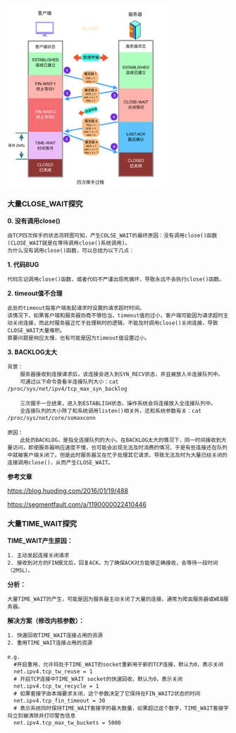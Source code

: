 <img src="CLOSE_WAIT原因分析.assets/四次挥手.png" alt="四次挥手" style="zoom: 40%;" />

### 大量CLOSE_WAIT探究

**0. 没有调用close()**

```shell
由TCP四次挥手的状态流转图可知，产生COLSE_WAIT的最终原因：没有调用close()函数(CLOSE_WAIT就是在等待调用close()系统调用)。
为什么没有调用close()函数，可以总结为以下几点：
```

**1. 代码BUG**

```shell
代码忘记调用close()函数，或者代码不严谨出现死循环，导致永远不会执行close()函数。
```

**2. timeout值不合理**

```shell
此处的timeout指客户端发起请求时设置的请求超时时间。
该情况下，如果客户端和服务器协商不够恰当，timeout值的过小，客户端可能因为请求超时主动关闭连接，而此时服务器正忙于处理耗时的逻辑，不能及时调用close()关闭连接，导致CLOSE_WAIT大量堆积。
首要问题是响应太慢，也有可能是因为timeout值设置过小。
```

**3. BACKLOG太大**

```shell
背景：
	服务器接收到连接请求后，该连接会进入到SYN_RECV状态，并且被放入半连接队列中。
	可通过以下命令查看半连接队列大小：cat /proc/sys/net/ipv4/tcp_max_syn_backlog
	
	三次握手一旦结束，进入到ESTABLISH状态，操作系统会将连接放入全连接队列中。
	全连接队列的大小除了和系统调用listen()相关外，还和系统参数有关：cat /proc/sys/net/core/somaxconn

原因：
	此处的BACKLOG，是指全连接队列的大小。在BACKLOG太大的情况下，同一时间接收到大量访问，即使服务器响应速度不慢，也可能会出现无法及时消费的情况，于是有些连接还在队列中就被客户端关闭了。但是此时服务器又在忙于处理其它请求，导致无法及时为大量已经关闭的连接调用close()，从而产生CLOSE_WAIT。
```

**参考文章**

<https://blog.huoding.com/2016/01/19/488>

<https://segmentfault.com/a/1190000022410446>



### 大量TIME_WAIT探究

**TIME_WAIT产生原因：**

```shell
1. 主动发起连接关闭请求
2. 接收到对方的FIN报文后，回复ACK，为了确保ACK对方能够正确接收，会等待一段时间（2MSL）。
```

**分析：**

```shell
大量TIME_WAIT的产生，可能是因为服务器主动关闭了大量的连接，通常为爬虫服务器或WEB服务器。
```

**解决方案（修改内核参数）：**

```shell
1. 快速回收TIME_WAIT连接占用的资源
2. 重用TIME_WAIT连接占用的资源

e.g. 
  #开启重用，允许将处于TIME_WAIT的socket重新用于新的TCP连接，默认为0，表示关闭 
  net.ipv4.tcp_tw_reuse = 1
  # 开启TCP连接中TIME_WAIT socket的快速回收，默认为0，表示关闭 
  net.ipv4.tcp_tw_recycle = 1
  # 如果套接字由本端要求关闭，这个参数决定了它保持在FIN_WAIT2状态的时间
  net.ipv4.tcp_fin_timeout = 30
  # 表示系统同时保持TIME_WAIT套接字的最大数量，如果超过这个数字，TIME_WAIT套接字将立刻被清除并打印警告信息
  net.ipv4.tcp_max_tw_buckets = 5000
```

